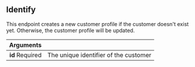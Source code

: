 ## Identify

This endpoint creates a new customer profile if the customer doesn't exist yet. Otherwise, the customer profile will be updated.

| Arguments |      |
| ---------: | :--- |
| **id** <span>Required</span> | The unique identifier of the customer |